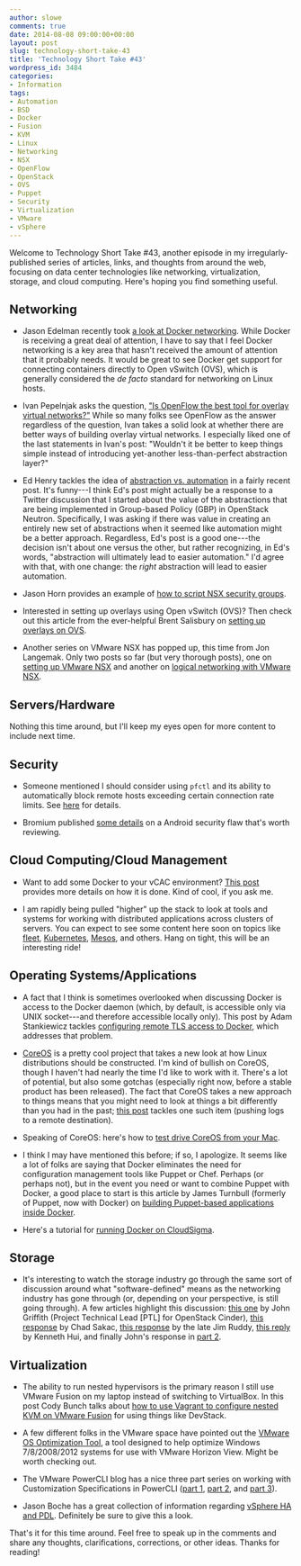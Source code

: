 ```yaml
---
author: slowe
comments: true
date: 2014-08-08 09:00:00+00:00
layout: post
slug: technology-short-take-43
title: 'Technology Short Take #43'
wordpress_id: 3484
categories:
- Information
tags:
- Automation
- BSD
- Docker
- Fusion
- KVM
- Linux
- Networking
- NSX
- OpenFlow
- OpenStack
- OVS
- Puppet
- Security
- Virtualization
- VMware
- vSphere
---
```


Welcome to Technology Short Take #43, another episode in my irregularly-published series of articles, links, and thoughts from around the web, focusing on data center technologies like networking, virtualization, storage, and cloud computing. Here's hoping you find something useful.

## Networking

* Jason Edelman recently took [a look at Docker networking](http://www.jedelman.com/home/docker-networking). While Docker is receiving a great deal of attention, I have to say that I feel Docker networking is a key area that hasn't received the amount of attention that it probably needs. It would be great to see Docker get support for connecting containers directly to Open vSwitch (OVS), which is generally considered the _de facto_ standard for networking on Linux hosts.

* Ivan Pepelnjak asks the question, ["Is OpenFlow the best tool for overlay virtual networks?"](http://blog.ipspace.net/2014/06/is-openflow-best-tool-for-overlay.html) While so many folks see OpenFlow as the answer regardless of the question, Ivan takes a solid look at whether there are better ways of building overlay virtual networks. I especially liked one of the last statements in Ivan's post: "Wouldn't it be better to keep things simple instead of introducing yet-another less-than-perfect abstraction layer?"

* Ed Henry tackles the idea of [abstraction vs. automation](https://networkn3rd.wordpress.com/2014/05/28/abstraction-vs-automation/) in a fairly recent post. It's funny---I think Ed's post might actually be a response to a Twitter discussion that I started about the value of the abstractions that are being implemented in Group-based Policy (GBP) in OpenStack Neutron. Specifically, I was asking if there was value in creating an entirely new set of abstractions when it seemed like automation might be a better approach. Regardless, Ed's post is a good one---the decision isn't about one versus the other, but rather recognizing, in Ed's words, "abstraction will ultimately lead to easier automation." I'd agree with that, with one change: the _right_ abstraction will lead to easier automation.

* Jason Horn provides an example of [how to script NSX security groups](http://virtuallygone.wordpress.com/2014/07/11/scripting-nsx-security-groups/).

* Interested in setting up overlays using Open vSwitch (OVS)? Then check out this article from the ever-helpful Brent Salisbury on [setting up overlays on OVS](http://networkstatic.net/setting-overlays-open-vswitch/).

* Another series on VMware NSX has popped up, this time from Jon Langemak. Only two posts so far (but very thorough posts), one on [setting up VMware NSX](http://www.dasblinkenlichten.com/working-with-vmware-nsx-logical-networking/) and another on [logical networking with VMware NSX](http://home.nuug.no/~peter/pf/en/bruteforce.html).

## Servers/Hardware

Nothing this time around, but I'll keep my eyes open for more content to include next time.

## Security

* Someone mentioned I should consider using `pfctl` and its ability to automatically block remote hosts exceeding certain connection rate limits. See [here](http://home.nuug.no/~peter/pf/en/bruteforce.html) for details.

* Bromium published [some details](http://labs.bromium.com/2014/07/31/remote-code-execution-on-android-devices/) on a Android security flaw that's worth reviewing.

## Cloud Computing/Cloud Management

* Want to add some Docker to your vCAC environment? [This post](http://www.vmtocloud.com/docker-as-a-service-in-vcac-part-1/) provides more details on how it is done. Kind of cool, if you ask me.

* I am rapidly being pulled "higher" up the stack to look at tools and systems for working with distributed applications across clusters of servers. You can expect to see some content here soon on topics like [fleet](https://github.com/coreos/fleet), [Kubernetes](https://github.com/GoogleCloudPlatform/kubernetes), [Mesos](https://mesos.apache.org), and others. Hang on tight, this will be an interesting ride!

## Operating Systems/Applications

* A fact that I think is sometimes overlooked when discussing Docker is access to the Docker daemon (which, by default, is accessible only via UNIX socket---and therefore accessible locally only). This post by Adam Stankiewicz tackles [configuring remote TLS access to Docker](http://sheerun.net/2014/05/17/remote-access-to-docker-with-tls/), which addresses that problem.

* [CoreOS](https://coreos.com) is a pretty cool project that takes a new look at how Linux distributions should be constructed. I'm kind of bullish on CoreOS, though I haven't had nearly the time I'd like to work with it. There's a lot of potential, but also some gotchas (especially right now, before a stable product has been released). The fact that CoreOS takes a new approach to things means that you might need to look at things a bit differently than you had in the past; [this post](https://medium.com/coreos-linux-for-massive-server-deployments/coreos-logging-to-remote-destinations-defb984185c5) tackles one such item (pushing logs to a remote destination).

* Speaking of CoreOS: here's how to [test drive CoreOS from your Mac](http://www.linuxjedi.co.uk/2014/06/test-drive-of-coreos-from-mac.html).

* I think I may have mentioned this before; if so, I apologize. It seems like a lot of folks are saying that Docker eliminates the need for configuration management tools like Puppet or Chef. Perhaps (or perhaps not), but in the event you need or want to combine Puppet with Docker, a good place to start is this article by James Turnbull (formerly of Puppet, now with Docker) on [building Puppet-based applications inside Docker](http://puppetlabs.com/blog/building-puppet-based-applications-inside-docker).

* Here's a tutorial for [running Docker on CloudSigma](https://www.cloudsigma.com/2014/07/21/how-to-run-docker-on-cloudsigma-with-cloudinit/).

## Storage

* It's interesting to watch the storage industry go through the same sort of discussion around what "software-defined" means as the networking industry has gone through (or, depending on your perspective, is still going through). A few articles highlight this discussion: [this one](http://griffithscorner.wordpress.com/2014/05/16/the-problem-with-sds-under-cinder/) by John Griffith (Project Technical Lead [PTL] for OpenStack Cinder), [this response](http://virtualgeek.typepad.com/virtual_geek/2014/06/what-is-sds-battle-carddecoder.html) by Chad Sakac, [this response](http://theruddyduck.typepad.com/theruddyduck/2014/05/openstack-cinder-and-software-defined-storage-sds.html) by the late Jim Ruddy, [this reply](http://cloudarchitectmusings.com/2014/06/17/the-problem-sds-under-openstack-cinder-solves/) by Kenneth Hui, and finally John's response in [part 2](http://griffithscorner.wordpress.com/2014/06/17/the-problem-with-sds-under-cinder-part-2/).

## Virtualization

* The ability to run nested hypervisors is the primary reason I still use VMware Fusion on my laptop instead of switching to VirtualBox. In this post Cody Bunch talks about [how to use Vagrant to configure nested KVM on VMware Fusion](http://openstack.prov12n.com/enabling-nested-kvm-in-devstack-on-fusion/) for using things like DevStack.

* A few different folks in the VMware space have pointed out the [VMware OS Optimization Tool](https://labs.vmware.com/flings/vmware-os-optimization-tool), a tool designed to help optimize Windows 7/8/2008/2012 systems for use with VMware Horizon View. Might be worth checking out.

* The VMware PowerCLI blog has a nice three part series on working with Customization Specifications in PowerCLI ([part 1](http://blogs.vmware.com/PowerCLI/2014/05/working-customization-specifications-powercli-part-1.html), [part 2](http://blogs.vmware.com/PowerCLI/2014/06/working-customization-specifications-powercli-part-2.html), and [part 3](http://blogs.vmware.com/PowerCLI/2014/06/working-customization-specifications-powercli-part-3.html)).

* Jason Boche has a great collection of information regarding [vSphere HA and PDL](http://www.boche.net/blog/index.php/2014/07/14/yet-another-blog-post-about-vsphere-ha-and-pdl/). Definitely be sure to give this a look.

That's it for this time around. Feel free to speak up in the comments and share any thoughts, clarifications, corrections, or other ideas. Thanks for reading!
